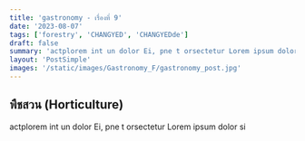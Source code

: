 ```yaml
---
title: 'gastronomy - เรื่องที่ 9'
date: '2023-08-07'
tags: ['forestry', 'CHANGYED', 'CHANGYEDde']
draft: false
summary: 'actplorem int un dolor Ei, pne t orsectetur Lorem ipsum dolor si'
layout: 'PostSimple'
images: '/static/images/Gastronomy_F/gastronomy_post.jpg'
---
```


## พืชสวน (Horticulture)
actplorem int un dolor Ei, pne t orsectetur Lorem ipsum dolor si

